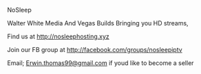 NoSleep

Walter White Media And Vegas Builds Bringing you HD streams,

Find us at http://nosleephosting.xyz

Join our FB group at http://facebook.com/groups/nosleepiptv

Email; Erwin.thomas99@gmail.com if youd like to become a seller
